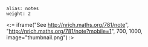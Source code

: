 ````
alias: notes
weight: 2
````

<:= iframe("See http://nrich.maths.org/781/note", "http://nrich.maths.org/781/note?mobile=1", 700, 1000, image="thumbnail.png") :>